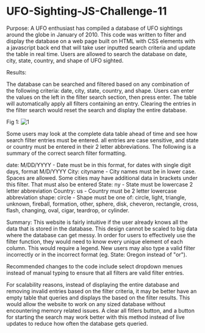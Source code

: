 # UFO-Sighting-JS-Challenge-11

Purpose: A UFO enthusiast has compiled a database of UFO sightings around the globe in January of 2010.  This code was written to filter and display the database on a web page built on HTML with CSS elements with a javascript back end that will take user inputted search criteria and update the table in real time.  Users are allowed to search the database on date, city, state, country, and shape of UFO sighted.

Results: 

The database can be searched and filtered based on any combination of the following criteria: date, city, state, country, and shape. Users can enter the values on the left in the filter search section, then press enter.  The table will automatically apply all filters containing an entry.  Clearing the entries in the filter search would reset the search and display the entire database.

Fig 1:
![1](https://user-images.githubusercontent.com/108313294/190218923-904b52c6-0ebf-45cd-8631-6b5b84a2c309.png)

Some users may look at the complete data table ahead of time and see how search filter entries must be entered.  all entries are case sensitive, and state or country must be entered in their 2 letter abbreviations. The following is a summary of the correct search filter formatting.

date: M/DD/YYYY -  Date must be in this format, for dates with single digit days, format M/D/YYYY
City: cityname - City names must be in lower case.  Spaces are allowed. Some cities may have additional data in brackets under this filter.  That must also be entered
State: ny - State must be lowercase 2 letter abbreviation
Country: us - Country must be 2 letter lowercase abbreviation
shape: circle - Shape must be one of: circle, light, triangle, unknown, fireball, formation, other, sphere, disk, cheveron, rectangle, cross, flash, changing, oval, cigar, teardrop, or cylinder.

Summary:
This website is fairly intuitive if the user already knows all the data that is stored in the database.  This design cannot be scaled to big data where the database can get messy.  In order for users to effectively use the filter function, they would need to know every unique element of each column.  This would require a legend.  New users may also type a valid filter incorrectly or in the incorrect format (eg. State: Oregon instead of "or").  

Recommended changes to the code include select dropdown menues instead of manual typing to ensure that all filters are valid filter entries.  

For scalability reasons, instead of displaying the entire database and removing invalid entries based on the filter criteria, it may be better have an empty table that queries and displays the based on the filter results.  This would allow the website to work on any sized database without encountering memory related issues.  A clear all fitlers button, and a button for starting the search may work better with this method instead of live updates to reduce how often the database gets queried. 

      
